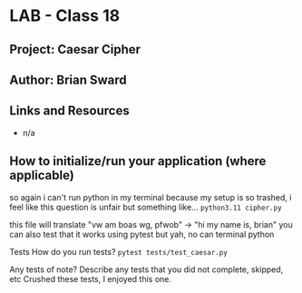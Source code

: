 # LAB - Class 18

## Project: Caesar Cipher
## Author: Brian Sward
## Links and Resources
- n/a
## How to initialize/run your application (where applicable)
so again i can't run python in my terminal because my setup is so trashed, i feel like this question is unfair
but something like...
`python3.11 cipher.py`

this file will translate "vw am boas wg, pfwob" -> "hi my name is, brian"
you can also test that it works using pytest but yah, no can terminal python

Tests
How do you run tests?
`pytest tests/test_caesar.py`

Any tests of note?
Describe any tests that you did not complete, skipped, etc
Crushed these tests, I enjoyed this one.
